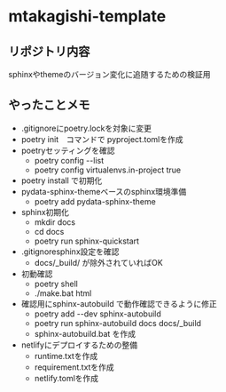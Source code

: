 # mtakagishi-template

## リポジトリ内容
sphinxやthemeのバージョン変化に追随するための検証用

## やったことメモ
* .gitignoreにpoetry.lockを対象に変更
* poetry init　コマンドで pyproject.tomlを作成
* poetryセッティングを確認
  * poetry config --list
  * poetry config virtualenvs.in-project true
* poetry install で初期化
* pydata-sphinx-themeベースのsphinx環境準備
  * poetry add pydata-sphinx-theme
* sphinx初期化
  * mkdir docs
  * cd docs
  * poetry run sphinx-quickstart
* .gitignoresphinx設定を確認
  * docs/_build/ が除外されていればOK
* 初動確認
  * poetry shell
  * ./make.bat html
* 確認用にsphinx-autobuild で動作確認できるように修正
  * poetry add --dev sphinx-autobuild
  * poetry run sphinx-autobuild docs docs/_build
  * sphinx-autobuild.bat を作成
* netlifyにデプロイするための整備
  * runtime.txtを作成
  * requirement.txtを作成
  * netlify.tomlを作成
